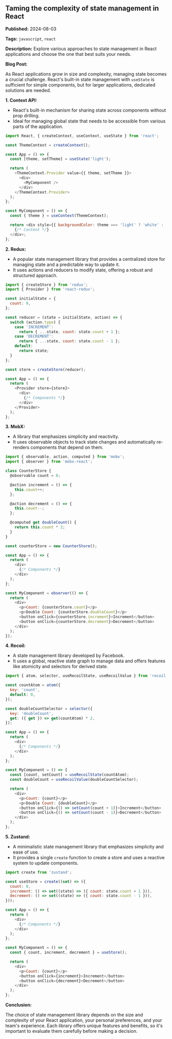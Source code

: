 

## Taming the complexity of state management in React

**Published:** 2024-08-03

**Tags:** `javascript`, `react`

**Description:** Explore various approaches to state management in React applications and choose the one that best suits your needs.

**Blog Post:**

As React applications grow in size and complexity, managing state becomes a crucial challenge. React's built-in state management with `useState` is sufficient for simple components, but for larger applications, dedicated solutions are needed.

**1. Context API:**

- React's built-in mechanism for sharing state across components without prop drilling.
- Ideal for managing global state that needs to be accessible from various parts of the application.

```javascript
import React, { createContext, useContext, useState } from 'react';

const ThemeContext = createContext();

const App = () => {
  const [theme, setTheme] = useState('light');

  return (
    <ThemeContext.Provider value={{ theme, setTheme }}>
      <div>
        <MyComponent />
      </div>
    </ThemeContext.Provider>
  );
};

const MyComponent = () => {
  const { theme } = useContext(ThemeContext);

  return <div style={{ backgroundColor: theme === 'light' ? 'white' : 'black' }}>
    {/* Content */}
  </div>;
};
```

**2. Redux:**

- A popular state management library that provides a centralized store for managing state and a predictable way to update it.
- It uses actions and reducers to modify state, offering a robust and structured approach.

```javascript
import { createStore } from 'redux';
import { Provider } from 'react-redux';

const initialState = {
  count: 0,
};

const reducer = (state = initialState, action) => {
  switch (action.type) {
    case 'INCREMENT':
      return { ...state, count: state.count + 1 };
    case 'DECREMENT':
      return { ...state, count: state.count - 1 };
    default:
      return state;
  }
};

const store = createStore(reducer);

const App = () => {
  return (
    <Provider store={store}>
      <div>
        {/* Components */}
      </div>
    </Provider>
  );
};
```

**3. MobX:**

- A library that emphasizes simplicity and reactivity.
- It uses observable objects to track state changes and automatically re-renders components that depend on them.

```javascript
import { observable, action, computed } from 'mobx';
import { observer } from 'mobx-react';

class CounterStore {
  @observable count = 0;

  @action increment = () => {
    this.count++;
  };

  @action decrement = () => {
    this.count--;
  };

  @computed get doubleCount() {
    return this.count * 2;
  }
}

const counterStore = new CounterStore();

const App = () => {
  return (
    <div>
      {/* Components */}
    </div>
  );
};

const MyComponent = observer(() => {
  return (
    <div>
      <p>Count: {counterStore.count}</p>
      <p>Double Count: {counterStore.doubleCount}</p>
      <button onClick={counterStore.increment}>Increment</button>
      <button onClick={counterStore.decrement}>Decrement</button>
    </div>
  );
});
```

**4. Recoil:**

- A state management library developed by Facebook.
- It uses a global, reactive state graph to manage data and offers features like atomicity and selectors for derived state.

```javascript
import { atom, selector, useRecoilState, useRecoilValue } from 'recoil';

const countAtom = atom({
  key: 'count',
  default: 0,
});

const doubleCountSelector = selector({
  key: 'doubleCount',
  get: ({ get }) => get(countAtom) * 2,
});

const App = () => {
  return (
    <div>
      {/* Components */}
    </div>
  );
};

const MyComponent = () => {
  const [count, setCount] = useRecoilState(countAtom);
  const doubleCount = useRecoilValue(doubleCountSelector);

  return (
    <div>
      <p>Count: {count}</p>
      <p>Double Count: {doubleCount}</p>
      <button onClick={() => setCount(count + 1)}>Increment</button>
      <button onClick={() => setCount(count - 1)}>Decrement</button>
    </div>
  );
};
```

**5. Zustand:**

- A minimalistic state management library that emphasizes simplicity and ease of use.
- It provides a single `create` function to create a store and uses a reactive system to update components.

```javascript
import create from 'zustand';

const useStore = create((set) => ({
  count: 0,
  increment: () => set((state) => ({ count: state.count + 1 })),
  decrement: () => set((state) => ({ count: state.count - 1 })),
}));

const App = () => {
  return (
    <div>
      {/* Components */}
    </div>
  );
};

const MyComponent = () => {
  const { count, increment, decrement } = useStore();

  return (
    <div>
      <p>Count: {count}</p>
      <button onClick={increment}>Increment</button>
      <button onClick={decrement}>Decrement</button>
    </div>
  );
};
```

**Conclusion:**

The choice of state management library depends on the size and complexity of your React application, your personal preferences, and your team's experience. Each library offers unique features and benefits, so it's important to evaluate them carefully before making a decision.

